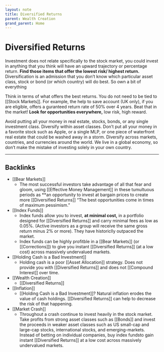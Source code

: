 ```yaml
---
layout: note
title: Diversified Returns
parent: Wealth Creation
grand_parent: Home
---
```


# Diversified Returns

Investment does not relate specifically to the stock market, you could invest in anything that you think will have an upward trajectory or percentage return. **Find those items that offer the lowest risk/ highest return.** Diversification is an admission that you don’t know which particular asset class, stock or bond (or which country) will do best. So own a bit of everything

Think in terms of what offers the best returns. You do not need to be tied to [[Stock Markets]]. For example, the help to save account (UK only), if you are eligible, offers a guranteed return rate of 50% over 4 years. Beat that in the market! **Look for opportunities everywhere,** low risk, high reward.

Avoid putting all your money in real estate, stocks, bonds, or any single investment class. Diversify within asset classes. Don’t put all your money in a favorite stock such as Apple, or a single MLP, or one piece of waterfront real estate that could be washed away in a storm. Diversify across markets, countries, and currencies around the world. We live in a global economy, so don’t make the mistake of investing solely in your own country.

---
## Backlinks
* [[Bear Markets]]
	* The most successful investors take advantage of all that fear and gloom, using [[Effective Money Management]] in these tumultuous periods as \*\*an opportunity to invest at bargain prices to create more [[Diversified Returns]] “The best opportunities come in times of maximum pessimism.”
* [[Index Funds]]
	* Index funds allow you to invest, **at minimal cost,** in a portfolio designed for [[Diversified Returns]] and carry minimal fees as low as 0.05%. (Active investors as a group will receive the same gross return minus 2% or more). They have historiclly outpaced the market.
	* Index funds can be highly profitble in a [[Bear Markets]] (or [[Corrections]]) to give you instant [[Diversified Returns]] (at a low cost) across massively undervalued markets.
* [[Holding Cash is a Bad Investment]]
	* Holding cash is a poor [[Asset Allocation]] strategy. Does not provide you with [[Diversified Returns]] and does not [[Compound Interest]] over time.
* [[Wealth Creation]]
	* [[Diversified Returns]]
* [[Inflation]]
	* [[Holding Cash is a Bad Investment]]? Natural inflation erodes the value of cash holdings. [[Diversified Returns]] can help to decrease the risk of that happening.
* [[Market Crash]]
	* Throughout a crash continue to invest heavily in the stock market. Take profits from strong asset classes such as [[Bonds]] and invest the proceeds in weaker asset classes such as US small-cap and large-cap stocks, international stocks, and emerging-markets. Instead of betting on individual companies, buy index fundsto gain instant [[Diversified Returns]] at a low cost across massively undervalued markets.

